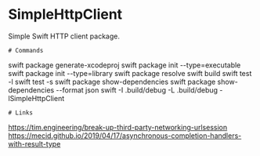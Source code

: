 # SimpleHttpClient

Simple Swift HTTP client package.

    # Commands
    
swift package generate-xcodeproj
swift package init --type=executable
swift package init --type=library
swift package resolve
swift build
swift test -l
swift test -s <testname>
swift package show-dependencies
swift package show-dependencies --format json
swift -I .build/debug -L .build/debug -lSimpleHttpClient

    # Links
    
https://tim.engineering/break-up-third-party-networking-urlsession
https://mecid.github.io/2019/04/17/asynchronous-completion-handlers-with-result-type  